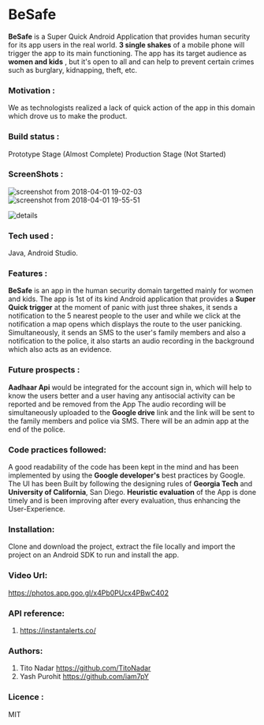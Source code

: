 # BeSafe


**BeSafe** is a Super Quick Android Application that provides human security for its app users in the real world. **3 single shakes** of a mobile phone will trigger the app to its main functioning. The app has its target audience as **women and kids** , but it's open to all and can help to prevent certain crimes such as burglary, kidnapping, theft, etc.

### Motivation :
We as technologists realized a lack of quick action of the app in this domain which drove us to make the product.

### Build status : 
Prototype Stage (Almost Complete)
Production Stage (Not Started) 

### ScreenShots :

![screenshot from 2018-04-01 19-02-03](https://user-images.githubusercontent.com/26847181/38174106-ff09e1ce-35e5-11e8-8ad1-3af155332dad.png)    ![screenshot from 2018-04-01 19-55-51](https://user-images.githubusercontent.com/26847181/38174191-569a01fc-35e7-11e8-9d60-31d6fe467857.png)    

![details](https://user-images.githubusercontent.com/26847181/38174278-7e98df6a-35e8-11e8-9168-2ee87cbb0a21.png)

### Tech used :
Java, Android Studio.

### Features :
**BeSafe** is an app in the human security domain targetted mainly for women and kids. The app is 1st of its kind Android application that provides a **Super Quick trigger** at the moment of panic with just three shakes, it sends a notification to the 5 nearest people to the user and while we click at the notification a map opens which displays the route to the user panicking. Simultaneously, it sends an SMS to the user's family members and also a notification to the police, it also starts an audio recording in the background which also acts as an evidence. 


### Future prospects :
**Aadhaar Api** would be integrated for the account sign in, which will help to know the users better and a user having any antisocial activity can be reported and be removed from the App
The audio recording will be simultaneously uploaded to the **Google drive** link and the link will be sent to the family members and police via SMS. There will be an admin app at the end of the police.

### Code practices followed:
A good readability of the code has been kept in the mind and has been implemented by using the **Google developer's** best practices by Google.
The UI has been Built by following the designing rules of **Georgia Tech** and **University of California**, San Diego.
**Heuristic evaluation** of the App is done timely and is been improving after every evaluation, thus enhancing the User-Experience.

### Installation:
Clone and download the project, extract the file locally and import the project on an Android SDK to run and install the app.

### Video Url:
https://photos.app.goo.gl/x4Pb0PUcx4PBwC402

### API reference:
1. https://instantalerts.co/

### Authors:
1. Tito Nadar        https://github.com/TitoNadar
2. Yash Purohit     https://github.com/iam7pY

### Licence :
MIT
